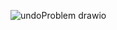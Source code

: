 ![undoProblem drawio](https://user-images.githubusercontent.com/64481702/177519053-d9163722-3120-4e7b-94ca-7fd08d1a8830.png)
